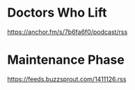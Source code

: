 # Doctors Who Lift
https://anchor.fm/s/7b6fa6f0/podcast/rss
# Maintenance Phase
https://feeds.buzzsprout.com/1411126.rss
